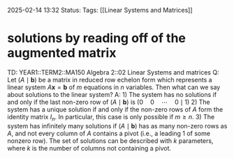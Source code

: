 2025-02-14 13:32
Status: 
Tags: [[Linear Systems and Matrices]]
# solutions by reading off of the augmented matrix

TD: YEAR1::TERM2::MA150 Algebra 2::02 Linear Systems and matrices 
Q: Let $(A \mid \mathbf{b})$ be a matrix in reduced row echelon form which represents a linear system $A\mathbf{x} = \mathbf{b}$ of $m$ equations in $n$ variables. Then what can we say about solutions to the linear system?
A: 1) The system has no solutions if and only if the last non-zero row of $(A \mid \mathbf{b})$ is $( 0 \quad 0 \quad \cdots \quad 0 \mid 1 )$
2) The system has a unique solution if and only if the non-zero rows of $A$ form the identity matrix $I_n$. In particular, this case is only possible if $m \geq n$.
3) The system has infinitely many solutions if $(A \mid \mathbf{b})$ has as many non-zero rows as $A$, and not every column of $A$ contains a pivot (i.e., a leading 1 of some nonzero row). The set of solutions can be described with $k$ parameters, where $k$ is the number of columns not containing a pivot.
<!--ID: 1739540425209-->

